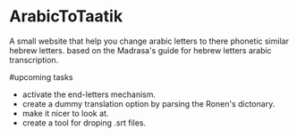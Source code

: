 # ArabicToTaatik

A small website that help you change arabic letters to there phonetic similar hebrew letters.
based on the Madrasa's guide for hebrew letters arabic transcription.

#upcoming tasks
- activate the end-letters mechanism.
- create a dummy translation option by parsing the Ronen's dictonary.
- make it nicer to look at. 
- create a tool for droping .srt files.
